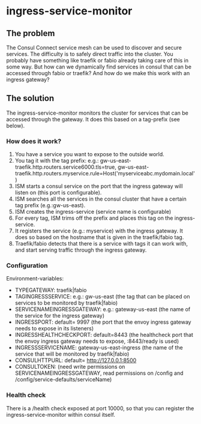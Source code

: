 # ingress-service-monitor
## The problem
The Consul Connect service mesh can be used to discover and secure services.
The difficulty is to safely direct traffic into the cluster. You probably have something like traefik or fabio already taking care of this in some way. But how can we dynamically find services in consul that can be accessed through fabio or traefik? And how do we make this work with an ingress gateway?
## The solution
The ingress-service-monitor monitors the cluster for services that can be accessed through the gateway. It does this based on a tag-prefix (see below).
### How does it work?
1. You have a service you want to expose to the outside world.
2. You tag it with the tag prefix: e.g.: gw-us-east-traefik.http.routers.service6000.tls=true, 
gw-us-east-traefik.http.routers.myservice.rule=Host('myserviceabc.mydomain.local')
2. ISM starts a consul service on the port that the ingress gateway will listen on (this port is configurable).
3. ISM searches all the services in the consul cluster that have a certain tag prefix (e.g.:gw-us-east).
4. ISM creates the ingress-service (service name is configurable)
5. For every tag, ISM trims off the prefix and places this tag on the ingress-service. 
6. It registers the service (e.g.: myservice) with the ingress gateway. It does so based on the hostname that is given in the traefik/fabio tag.
7. Traefik/fabio detects that there is a service with tags it can work with, and start serving traffic through the ingress gateway.
### Configuration
Environment-variables:
- TYPEGATEWAY: traefik|fabio
- TAGINGRESSSERVICE: e.g.: gw-us-east (the tag that can be placed on services to be monitored by traefik|fabio)
- SERVICENAMEINGRESSGATEWAY: e.g.: gateway-us-east (the name of the service for the ingress gateway)
- INGRESSPORT: default= 9997 (the port that the envoy ingress gateway needs to expose in its listeners)
- INGRESSHEALTHCHECKPORT: default=8443 (the healthcheck port that the envoy ingress gateway needs to expose, :8443/ready is used)
- INGRESSSERVICENAME: gateway-us-east-ingress (the name of the service that will be monitored by traefik|fabio)
- CONSULHTTPURL: default= http://127.0.0.1:8500
- CONSULTOKEN: (need write permissions on SERVICENAMEINGRESSGATEWAY, read permissions on /config and /config/service-defaults/serviceName)
### Health check
There is a /health check exposed at port 10000, so that you can register the ingress-service-monitor within consul itself.
